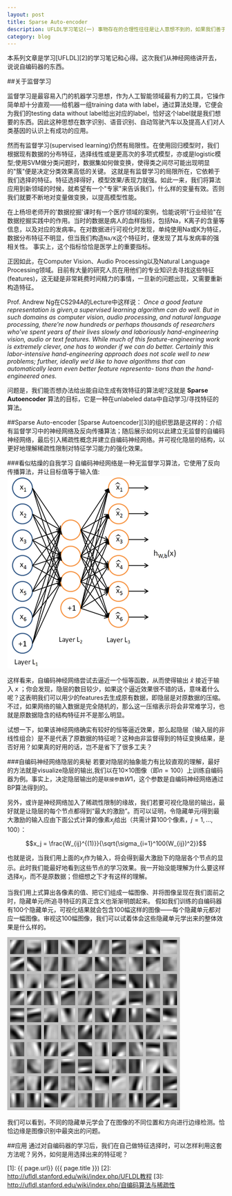 ```yaml
---
layout: post
title: Sparse Auto-encoder
description: UFLDL学习笔记(一) 事物存在的合理性往往是让人意想不到的，如果我们善于思考和发现的话；自编码神经网络给我最大的惊喜是：别小瞧自编码器。不止如此，你会发现隐层也是很有意思的。
category: blog
---
```


本系列文章是学习[UFLDL][2]的学习笔记和心得。这次我们从神经网络讲开去，说说自编码器的东西。


##关于监督学习

监督学习是最容易入门的机器学习思想，作为人工智能领域最有力的工具，它操作简单却十分直观——给机器一组training data with label，通过算法处理，它便会为我们的testing data without label给出对应的label，恰好这个label就是我们想要的东西。因此这种思想在数字识别、语音识别、自动驾驶汽车以及提高人们对人类基因的认识上有成功的应用。

然而有监督学习(supervised learning)仍然有局限性。在使用回归模型时，我们根据现有数据的分布特征，选择线性或是更高次的多项式模型，亦或是logistic模型;使用SVM做分类问题时，数据集如何做变换，使得类之间尽可能出现明显的"簇"便是决定分类效果高低的关键。
这就是有监督学习的局限所在，它依赖于我们选择的特征。特征选择得好，模型效果/表现力就强。如此一来，我们将算法应用到新领域的时候，就希望有一个"专家"来告诉我们，什么样的变量有效。否则我们就要不断地对变量做变换，以提高模型性能。

在上杨坦老师开的'数据挖掘'课时有一个医疗领域的案例，恰能说明"行业经验"在数据挖掘实践中的作用。当时的数据是病人的血样指标，包括Na，K离子的含量等信息，以及对应的发病率。在对数据进行可视化时发现，单纯使用Na或K为特征，数据分布特征不明显，但当我们构造`Na/K`这个特征时，便发现了其与发病率的强相关性。
事实上，这个指标恰恰是医学上的重要指标。

正因如此，在Computer Vision、Audio Processing以及Natural Language Processing领域。目前有大量的研究人员在用他们的专业知识去寻找这些特征(features)，这无疑是非常耗费时间精力的事情，一旦新的问题出现，又需要重新构造特征。

Prof. Andrew Ng在CS294A的Lecture中这样说：
_Once a good feature representation is given,a supervised learning algorithm can do well. But in such domains as computer vision, audio processing, and natural language processing, there’re now hundreds or perhaps thousands of researchers who’ve spent years of their lives slowly and laboriously hand-engineering vision, audio or text features. While much of this feature-engineering work is extremely clever, one has to wonder if we can do better. Certainly this labor-intensive hand-engineering approach does not scale well to new problems; further, ideally we’d like to have algorithms that can automatically learn even better feature representa- tions than the hand-engineered ones._

问题是，我们能否想办法给出能自动生成有效特征的算法呢?这就是 **Sparse Autoencoder** 算法的目标，它是一种在unlabeled data中自动学习/寻找特征的算法。




##Sparse Auto-encoder
[Sparse Autoencoder][3]的组织思路是这样的：介绍有监督学习中的神经网络及反向传播算法；随后展示如何以此建立无监督的自编码神经网络，最后引入稀疏性概念并建立自编码神经网络。并可视化隐层的结构，以更好地理解稀疏性限制对特征学习能力的强化效果。

###看似枯燥的自我学习
自编码神经网络是一种无监督学习算法，它使用了反向传播算法，并让目标值等于输入值:
![sparse-encoder](/images/sparse-encoder/self-encoded-network.png)

这样看来，自编码神经网络尝试去逼近一个恒等函数，从而使得输出 $\hat{x}$ 接近于输入 $x$ ；你会发现，隐层的数目较少，如果这个逼近效果很不错的话，意味着什么呢？这表明我们可以用少的features去生成原有数据，即隐层是对原数据的压缩。不过，如果网络的输入数据是完全随机的，那么这一压缩表示将会非常难学习，也就是原数据隐含的结构特征并不是那么明显。

试想一下，如果该神经网络确实有较好的恒等逼近效果，那么起隐层（输入层的非线性组合）是不是代表了原数据的特征呢？这种由非监督得到的特征变换结果，是否好用？如果真的好用的话，岂不是省下了很多工夫？


###自编码神经网络隐层的奥秘
若要对隐层的抽象能力有比较直观的理解，最好的方法就是visualize隐层的输出,我们以在10×10图像（即$n=100$）上训练自编码器为例。事实上，决定隐层输出的是`联接参数`$W1$，这个参数是自编码神经网络通过BP算法得到的。

另外，或许是神经网络加入了稀疏性限制的缘故，我们若要可视化隐层的输出，最好就是让隐层的每个节点都得到“最大的激励”。而可以证明，令隐藏单元$i$得到最大激励的输入应由下面公式计算的像素$x_j$给出（共需计算100个像素，$j=1,\dots,100$）：

$$x_j = \frac{W_{ij}^{(1)}}{\sqrt{\sigma_{i=1}^100(W_{ij})^2}}$$

也就是说，当我们用上面的$x_j$作为输入，将会得到最大激励下的隐层各个节点的显示。此时我们能最好地看到这些节点的学习效果。我一开始没能理解为什么要这样选择$x_j$，而不是原数据；但细想之下才有这样的理解。


当我们用上式算出各像素的值、把它们组成一幅图像、并将图像呈现在我们面前之时，隐藏单元$i$所追寻特征的真正含义也渐渐明朗起来。
假如我们训练的自编码器有100个隐藏单元，可视化结果就会包含100幅这样的图像——每个隐藏单元都对应一幅图像。审视这100幅图像，我们可以试着体会这些隐藏单元学出来的整体效果是什么样的。

![visualized-image](/images/sparse-encoder/visualized.png)


我们可以看到，不同的隐藏单元学会了在图像的不同位置和方向进行边缘检测。恰恰边缘是图像识别中最突出的问题。




##应用
通过对自编码器的学习后，我们在自己做特征选择时，可以怎样利用这套方法呢？另外，如何是用选择出来的特征呢？





[zihaolucky]:    http://zihaolucky.github.io  "zihaolucky"
[1]:    {{ page.url}}  ({{ page.title }})
[2]:  http://ufldl.stanford.edu/wiki/index.php/UFLDL教程
[3]:  http://ufldl.stanford.edu/wiki/index.php/自编码算法与稀疏性
